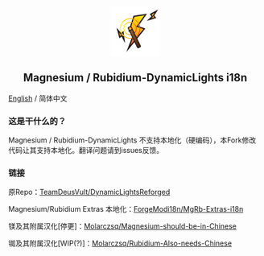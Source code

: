 <p align="center">
 <img width="100px" src="mod_icon/icon.png" align="center" alt="Magnesium/Rubidium-DynamicLights Logo" />
 <h2 align="center">Magnesium / Rubidium-DynamicLights i18n</h2>
 <p align="center"></p>

[English](README-EN.md) / 简体中文

### 这是干什么的？
Magnesium / Rubidium-DynamicLights 不支持本地化（硬编码），本Fork修改代码让其支持本地化。翻译问题请到issues反馈。

### 链接

原Repo：[TeamDeusVult/DynamicLightsReforged](https://github.com/TeamDeusVult/DynamicLightsReforged)

Magnesium/Rubidium Extras 本地化：[ForgeModi18n/MgRb-Extras-i18n](https://github.com/ForgeModi18n/MgRb-Extras-i18n)

镁及其附属汉化[停更]：[Molarczsq/Magnesium-should-be-in-Chinese](https://github.com/Molarczsq/Magnesium-should-be-in-Chinese)

铷及其附属汉化[WIP(?)]：[Molarczsq/Rubidium-Also-needs-Chinese](https://github.com/Molarczsq/Rubidium-Also-needs-Chinese)
